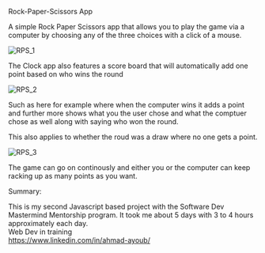 Rock-Paper-Scissors App

A simple Rock Paper Scissors app that allows you to play the game via a computer by choosing any of the three choices with a click of a mouse.

![RPS_1](https://user-images.githubusercontent.com/107888495/226220200-8a2060dc-96ab-416d-b468-b51af130a85b.png)

The Clock app also features a score board that will automatically add one point based on who wins the round 

![RPS_2](https://user-images.githubusercontent.com/107888495/226220291-46899555-e13e-4a7b-a799-1cd72e29cc27.png)

Such as here for example where when the computer wins it adds a point and further more shows what you the user chose and what the comptuer chose as well along with saying who won the round.

This also applies to whether the roud was a draw where no one gets a point.

![RPS_3](https://user-images.githubusercontent.com/107888495/226220420-62f33e67-c1e5-41c2-82ff-96c65a7c505f.png)

The game can go on continously and either you or the computer can keep racking up as many points as you want.

Summary:

This is my second Javascript based project with the Software Dev Mastermind Mentorship program. It took me about 5 days with 3 to 4 hours approximately each day. 
<br> Web Dev in training 
<br> https://www.linkedin.com/in/ahmad-ayoub/
